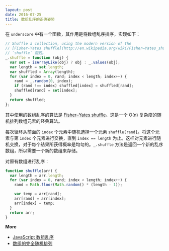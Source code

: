```yaml
---
layout: post
date: 2016-07-25
title: 数组乱序的正确姿势
---
```


在 `underscore` 中有一个函数，其作用是将数组乱序排序，实现如下：

```js
// Shuffle a collection, using the modern version of the
// [Fisher-Yates shuffle](http://en.wikipedia.org/wiki/Fisher–Yates_shuffle).
// `shuffle` 函数。
_.shuffle = function (obj) {
  var set = isArrayLike(obj) ? obj : _.values(obj);
  var length = set.length;
  var shuffled = Array(length);
  for (var index = 0, rand; index < length; index++) {
    rand = _.random(0, index);
    if (rand !== index) shuffled[index] = shuffled[rand];
    shuffled[rand] = set[index];
  }
  return shuffled;
};
```

<!--more-->

其中使用的数组乱序的算法是 [Fisher–Yates shuffle](https://en.wikipedia.org/wiki/Fisher%E2%80%93Yates_shuffle)。这是一个 O(n) 复杂度的随机排列数组元素的经典算法。

每次循环从前面的 `index` 个元素中随机选择一个元素 `shuffle[rand]`。将这个元素与第 `index` 个元素进行交换，直到 `index == length` 为止。这样对元素进行随机交换，对于每个结果所获得概率是均匀的。`_.shuffle` 方法是返回一个新的乱序数组，所以需要一个新的数组来存储。

对原有数组进行乱序：

```js
function shuffle(arr) {
  var length = arr.length;
  for (var index = 0, rand; index < length; index++) {
    rand = Math.floor(Math.random() * (length - 1));

    var temp = arr[rand];
    arr[rand] = arr[index];
    arr[index] = temp;
  }
  return arr;
}
```

**More**

- [JavaScript 数组乱序](https://github.com/hanzichi/underscore-analysis/issues/15)
- [数组的完全随机排列](https://www.h5jun.com/post/array-shuffle.html)

